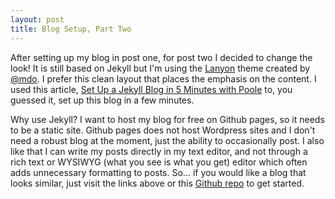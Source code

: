 ```yaml
---
layout: post
title: Blog Setup, Part Two
---
```


After setting up my blog in post one, for post two I decided to change the look! It is still based on Jekyll but I'm using the [Lanyon](https://github.com/poole/lanyon) theme created by [@mdo](https://twitter.com/mdo). I prefer this clean layout that places the emphasis on the content. I used this article, [Set Up a Jekyll Blog in 5 Minutes with Poole](http://www.sitepoint.com/set-jekyll-blog-5-minutes-poole/) to, you guessed it, set up this blog in a few minutes. 

Why use Jekyll? I want to host my blog for free on Github pages, so it needs to be a static site. Github pages does not host Wordpress sites and I don't need a robust blog at the moment, just the ability to occasionally post. I also like that I can write my posts directly in my text editor, and not through a rich text or WYSIWYG (what you see is what you get) editor which often adds unnecessary formatting to posts. So... if you would like a blog that looks similar, just visit the links above or this [Github repo](http://getpoole.com) to get started.